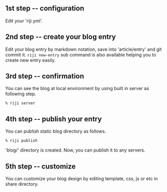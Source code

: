 1st step -- configuration
--------

Edit your 'riji.yml'.

2nd step -- create your blog entry
--------

Edit your blog entry by markdown notation, save into 'article/entry' and git commit it.
`riji new-entry` sub command is also available helping you to create new entry easily.

3rd step -- confirmation
--------

You can see the blog at local environment by using built in server as following step.

    % riji server

4th step -- publish your entry
--------

You can publish static blog directory as follows.

    % riji publish

'blog/' directory is created. Now, you can publish it to any servers.

5th step -- customize
--------

You can customize your blog design by editing template, css, js or etc in share directory.
